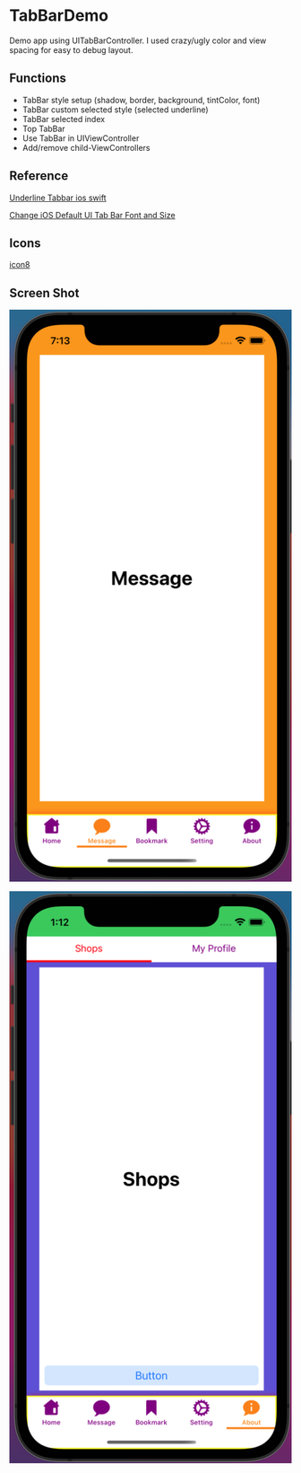 # TabBarDemo
Demo app using UITabBarController.
I used crazy/ugly color and view spacing for easy to debug layout.

## Functions
- TabBar style setup (shadow, border, background, tintColor, font)
- TabBar custom selected style (selected underline)
- TabBar selected index
- Top TabBar
- Use TabBar in UIViewController
- Add/remove child-ViewControllers

## Reference
[Underline Tabbar ios swift](https://nitishrajput912.medium.com/underline-tabbar-ios-swift-1ae53ac4a75f)

[Change iOS Default UI Tab Bar Font and Size](https://medium.com/@developer.rsroy/change-ios-default-ui-tab-bar-font-and-size-bbd065f3f270)

## Icons
[icon8](https://icons8.com/)

## Screen Shot
![Screen Shot](https://github.com/SheinThuLwin/TabBarDemo/blob/main/Doc/Screenshot/Screen%20Shot%202022-02-21%20at%207.13.36%20PM.png)

![Screen Shot](https://github.com/SheinThuLwin/TabBarDemo/blob/main/Doc/Screenshot/Screen%20Shot%202022-02-23%20at%201.12.44%20AM.png)